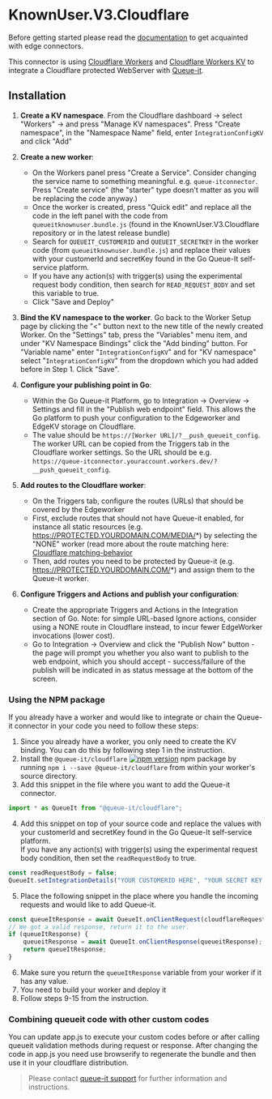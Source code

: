 # KnownUser.V3.Cloudflare
Before getting started please read the [documentation](https://github.com/queueit/Documentation/tree/main/edge-connectors) to get acquainted with edge connectors.

This connector is using [Cloudflare Workers](https://developers.cloudflare.com/workers/)
and [Cloudflare Workers KV](https://developers.cloudflare.com/workers/kv/) to integrate a Cloudflare protected WebServer
with [Queue-it](https://queue-it.com/).

## Installation

1. **Create a KV namespace**. From the  Cloudflare dashboard -> select "Workers" -> and press "Manage KV namespaces".  Press "Create namespace", in the "Namespace Name" field,
   enter `IntegrationConfigKV` and click "Add"
2. **Create a new worker**:
   * On the Workers panel press "Create a Service". Consider changing the service name to something meaningful. e.g. `queue-itconnector`. Press "Create service" (the "starter" type doesn't matter as you will be replacing the code anyway.) 
   * Once the worker is created, press "Quick edit" and replace all the code in the left panel with the code from `queueitknownuser.bundle.js` (found in the KnownUser.V3.Cloudflare repository or in the latest release bundle)
   * Search for `QUEUEIT_CUSTOMERID` and `QUEUEIT_SECRETKEY` in the worker code (from `queueitknownuser.bundle.js`) and replace their values with
   your customerId and secretKey found in the Go Queue-It self-service platform.
   * If you have any action(s) with trigger(s) using the experimental request body condition, then search
   for `READ_REQUEST_BODY` and set this variable to true.
   * Click "Save and Deploy"
3. **Bind the KV namespace to the worker**. Go back to the Worker Setup page by clicking the "<" button next to the new title of the newly created Worker. On the "Settings" tab, press the "Variables" menu item, and under "KV Namespace Bindings" click the "Add binding" button. For "Variable
   name" enter "`IntegrationConfigKV`" and for "KV namespace" select "`IntegrationConfigKV`" from the dropdown which you
   had added before in Step 1. Click "Save".
4. **Configure your publishing point in Go**: 
   * Within the Go Queue-it Platform, go to Integration -> Overview -> Settings and fill in the "Publish web endpoint" field. This allows the Go platform to push your configuration to the Edgeworker and EdgeKV storage on Cloudflare.
   * The value should be `https://[Worker URL]/?__push_queueit_config`. The worker URL can be copied from the Triggers tab in the Cloudflare worker settings. So the URL should be e.g. `https://queue-itconnector.youraccount.workers.dev/?__push_queueit_config`. 

5. **Add routes to the Cloudflare worker**: 
   * On the Triggers tab, configure the routes (URLs) that should be covered by the Edgeworker
   * First, exclude routes that should not have Queue-it enabled, for instance all static resources (e.g. https://PROTECTED.YOURDOMAIN.COM/MEDIA/*) by selecting
    the "NONE" worker (read more about the route matching
    here: [Cloudflare matching-behavior](https://developers.cloudflare.com/workers/about/routes/#matching-behavior)
   * Then, add routes you need to be protected by Queue-it (e.g. https://PROTECTED.YOURDOMAIN.COM/*) and assign them to the Queue-it worker. 

6. **Configure Triggers and Actions and publish your configuration**:
   * Create the appropriate Triggers and Actions in the Integration section of Go. Note: for simple URL-based Ignore actions, consider using a NONE route in Cloudflare instead, to incur fewer EdgeWorker invocations (lower cost). 
   * Go to Integration -> Overview and click the "Publish Now" button - the page will prompt you whether you also want to publish to the web endpoint, which you should accept - success/failure of the publish will be indicated in as status message at the bottom of the screen. 

### Using the NPM package

If you already have a worker and would like to integrate or chain the Queue-it connector in your code you need to follow these steps:
1. Since you already have a worker, you only need to create the KV binding.
You can do this by following step 1 in the instruction.
2. Install the `@queue-it/cloudflare` [![npm version](https://badge.fury.io/js/@queue-it%2Fcloudflare.svg)](https://badge.fury.io/js/@queue-it%2Fcloudflare) npm package by running `npm i --save @queue-it/cloudflare` from within your worker's source directory.
3. Add this snippet in the file where you want to add the Queue-it connector.
```js
import * as QueueIt from "@queue-it/cloudflare";
```
4. Add this snippet on top of your source code and replace the values 
with your customerId and secretKey found in the Go Queue-It self-service platform.  
If you have any action(s) with trigger(s) using the experimental request body condition, then set the `readRequestBody` to true.
```js
const readRequestBody = false;
QueueIt.setIntegrationDetails("YOUR CUSTOMERID HERE", "YOUR SECRET KEY HERE", readRequestBody);
```
5. Place the following snippet in the place where you handle the incoming requests and would like to add Queue-it.
```js
const queueItResponse = await QueueIt.onClientRequest(cloudflareRequest);
// We got a valid response, return it to the user.
if (queueItResponse) {
    queueitResponse = await QueueIt.onClientResponse(queueitResponse);
    return queueItResponse;
}
```
6. Make sure you return the `queueItResponse` variable from your worker if it has any value.
7. You need to build your worker and deploy it
8. Follow steps 9-15 from the instruction.

### Combining queueit code with other custom codes

You can update app.js to execute your custom codes before or after calling queueit validation methods during request or
response. After changing the code in app.js you need use browserify to regenerate the bundle and then use it in your
cloudflare distribution.

> Please contact [queue-it support](https://support.queue-it.com/hc/en-us) for further information and instructions.
 
